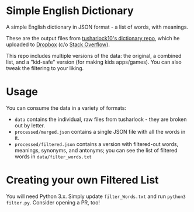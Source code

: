 # Simple English Dictionary
A simple English dictionary in JSON format - a list of words, with meanings.

These are the output files from [tusharlock10's dictionary repo](https://github.com/tusharlock10/Dictionary), which he uploaded to [Dropbox](https://www.dropbox.com/s/qjdgnf6npiqymgs/data.7z?dl=1) (c/o [Stack Overflow](https://stackoverflow.com/a/54982015/)).

This repo includes multiple versions of the data: the original, a combined list, and a "kid-safe" version (for making kids apps/games). You can also tweak the filtering to your liking.

# Usage

You can consume the data in a variety of formats:

- `data` contains the individual, raw files from tusharlock - they are broken out by letter.
- `processed/merged.json` contains a single JSON file with all the words in it.
- `processed/filtered.json` contains a version with filtered-out words, meanings, synonyms, and antonyms; you can see the list of filtered words in `data/filter_words.txt`

# Creating your own Filtered List

You will need Python 3.x. Simply update `filter_Words.txt` and run `python3 filter.py`. Consider opening a PR, too!
